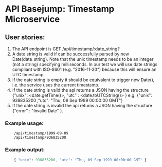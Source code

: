 # API Basejump: Timestamp Microservice

## User stories:

1. The API endpoint is GET /api/timestamp/:date_string?
2. A date string is valid if can be successfully parsed by new Date(date_string). Note that the unix timestamp needs to be an integer (not a string) specifying milliseconds. In our test we will use date strings compliant with ISO-8601 (e.g. "2016-11-20") because this will ensure an UTC timestamp.
3. If the date string is empty it should be equivalent to trigger new Date(), i.e. the service uses the current timestamp.
4. If the date string is valid the api returns a JSON having the structure
{"unix": <date.getTime()>, "utc" : <date.toUTCString()> } e.g. {"unix": 936835200 ,"utc": "Thu, 09 Sep 1999 00:00:00 GMT"}
5. If the date string is invalid the api returns a JSON having the structure
{"error" : "Invalid Date" }.

### Example usage:
```text
    /api/timestamp/1999-09-09
    /api/timestamp/936835200
```
### Example output:
```js
    { "unix": 936835200, "utc": "Thu, 09 Sep 1999 00:00:00 GMT" } 
```
